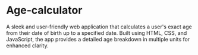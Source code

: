 # Age-calculator
A sleek and user-friendly web application that calculates a user's exact age from their date of birth up to a specified date. Built using HTML, CSS, and JavaScript, the app provides a detailed age breakdown in multiple units for enhanced clarity.
